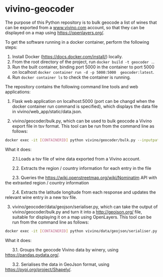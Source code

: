 # vivino-geocoder

The purpose of this Python repository is to bulk geocode a list of wines that can be exported from a www.vivino.com account, so that they can be displayed on a map using https://openlayers.org/. 

To get the software running in a docker container, perform the following steps:

1. Install Docker (https://docs.docker.com/install/) locally.
2. From the root directory of the project, run ```docker build -t geocoder .```.
3. Run the built container, binding port 5000 in the container to port 5000 on localhost ```docker container run -d -p 5000:5000  geocoder:latest```.
4. Run ```docker container ls``` to check the container is running.

The repository contains the following command line tools and web applications:

1. Flask web application on localhost:5000 (port can be changd when the docker container run command is specified), which displays the data file in vivino/web_app/static/data.json.

2. vivino/geocoder/bulk.py, which can be used to bulk geocode a Vivino export file in tsv format. This tool can be run from the command line as follows: 

```bash
docker exec -it [CONTAINERID] python vivino/geocoder/bulk.py --inputpath INPUTPATH --outputpath OUTPUTPATH --referer REFERER 
```

What it does:

  &nbsp;&nbsp;&nbsp;&nbsp;&nbsp;&nbsp;2.1.Loads a tsv file of wine data exported from a Vivino account.

  &nbsp;&nbsp;&nbsp;&nbsp;&nbsp;&nbsp;2.2. Extracts the region / country information for each entry in the file

  &nbsp;&nbsp;&nbsp;&nbsp;&nbsp;&nbsp;2.3. Queries the https://wiki.openstreetmap.org/wiki/Nominatim API with the extraxted region / country information

  &nbsp;&nbsp;&nbsp;&nbsp;&nbsp;&nbsp;2.4. Extracts the latitude longitude from each response and updates the relevant wine entry in a new tsv file. 

3. vivino/geocoder/data/geojson/serialiser.py, which can take the output of vivino/geocoder/bulk.py and turn it into a http://geojson.org/ file, suitable for displaying it on a map using OpenLayers. This tool can be run from the command line as follows: 

```bash
docker exec -it [CONTAINERID] python vivino/data/geojson/serialiser.py --inputpath INPUTPATH --outputpath OUTPUTPATH
```

What it does:

  &nbsp;&nbsp;&nbsp;&nbsp;&nbsp;&nbsp;3.1. Groups the geocode Vivino data by winery, using https://pandas.pydata.org/.

  &nbsp;&nbsp;&nbsp;&nbsp;&nbsp;&nbsp;3.2. Serialises the data in GeoJson format, using https://pypi.org/project/Shapely/.
